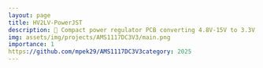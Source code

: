 ```yaml
---
layout: page
title: HV2LV-PowerJST
description: 🔋 Compact power regulator PCB converting 4.8V-15V to 3.3V with JST-PH connectors & AMS1117. Open-source & Adafruit-compatible!
img: assets/img/projects/AMS1117DC3V3/main.png
importance: 1
https://github.com/mpek29/AMS1117DC3V3category: 2025
---
```



